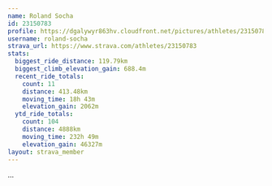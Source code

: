 ```yaml
---
name: Roland Socha
id: 23150783
profile: https://dgalywyr863hv.cloudfront.net/pictures/athletes/23150783/14745672/4/large.jpg
username: roland-socha
strava_url: https://www.strava.com/athletes/23150783
stats:
  biggest_ride_distance: 119.79km
  biggest_climb_elevation_gain: 688.4m
  recent_ride_totals:
    count: 11
    distance: 413.48km
    moving_time: 18h 43m
    elevation_gain: 2062m
  ytd_ride_totals:
    count: 104
    distance: 4888km
    moving_time: 232h 49m
    elevation_gain: 46327m
layout: strava_member
--- 
```

...
